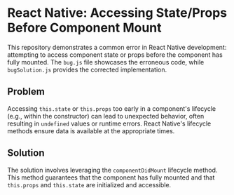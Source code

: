 # React Native: Accessing State/Props Before Component Mount

This repository demonstrates a common error in React Native development: attempting to access component state or props before the component has fully mounted.  The `bug.js` file showcases the erroneous code, while `bugSolution.js` provides the corrected implementation.

## Problem

Accessing `this.state` or `this.props` too early in a component's lifecycle (e.g., within the constructor) can lead to unexpected behavior, often resulting in `undefined` values or runtime errors. React Native's lifecycle methods ensure data is available at the appropriate times.

## Solution

The solution involves leveraging the `componentDidMount` lifecycle method.  This method guarantees that the component has fully mounted and that `this.props` and `this.state` are initialized and accessible.